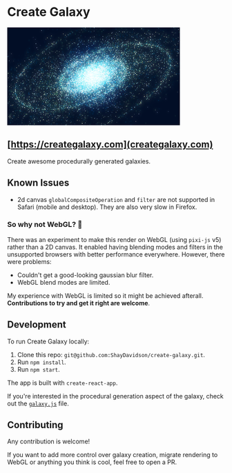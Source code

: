 # Create Galaxy

![galaxy](https://raw.githubusercontent.com/ShayDavidson/create-galaxy/master/public/readme.png)

## [https://creategalaxy.com](creategalaxy.com)

Create awesome procedurally generated galaxies.

## Known Issues

- 2d canvas `globalCompositeOperation` and `filter` are not supported in Safari (mobile and desktop). They are also very slow in Firefox.

### So why not WebGL? 🤔

There was an experiment to make this render on WebGL (using `pixi-js` v5) rather than a 2D canvas. It enabled having blending modes and filters in the unsupported browsers with better performance everywhere. However, there were problems:

- Couldn't get a good-looking gaussian blur filter.
- WebGL blend modes are limited.

My experience with WebGL is limited so it might be achieved afterall. **Contributions to try and get it right are welcome**.

## Development

To run Create Galaxy locally:

1. Clone this repo: `git@github.com:ShayDavidson/create-galaxy.git`.
2. Run `npm install`.
3. Run `npm start`.

The app is built with `create-react-app`.

If you're interested in the procedural generation aspect of the galaxy, check out the [`galaxy.js`](https://github.com/ShayDavidson/create-galaxy/blob/master/src/logic/galaxy.js) file.

## Contributing

Any contribution is welcome!

If you want to add more control over galaxy creation, migrate rendering to WebGL or anything you think is cool, feel free to open a PR.
